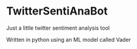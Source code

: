 # TwitterSentiAnaBot

Just a little twitter sentiment analysis tool

Written in python using an ML model called Vader
